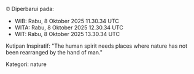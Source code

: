 ⏰ Diperbarui pada:
- WIB: Rabu, 8 Oktober 2025 11.30.34 UTC
- WITA: Rabu, 8 Oktober 2025 12.30.34 UTC
- WIT: Rabu, 8 Oktober 2025 13.30.34 UTC

Kutipan Inspiratif:
"The human spirit needs places where nature has not been rearranged by the hand of man."


Kategori: nature

